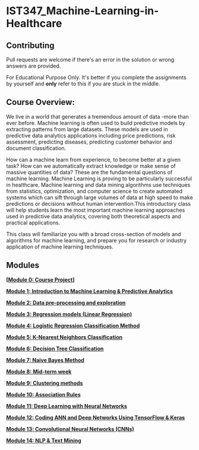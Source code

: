 # IST347_Machine-Learning-in-Healthcare

## Contributing

Pull requests are welcome if there's an error in the solution or wrong answers are provided.

For Educational Purpose Only. It's better if you complete the assignments by yourself and **only** refer to this if you are stuck in the middle.


## Course Overview:
We live in a world that generates a tremendous amount of data -more than ever before. Machine learning is often used to build predictive models by extracting patterns from large datasets. These models are used in predictive data analytics applications including price predictions, risk assessment, predicting diseases, predicting customer behavior and document classification. 

How can a machine learn from experience, to become better at a given task? How can we automatically extract knowledge or make sense of massive quantities of data? These are the fundamental questions of machine learning. Machine Learning is proving to be particularly successful in healthcare. Machine learning and data mining algorithms use techniques from statistics, optimization, and computer science to create automated systems which can sift through large volumes of data at high speed to make predictions or decisions without human intervention.This introductory class will help students learn the most important machine learning approaches used in predictive data analytics, covering both theoretical aspects and practical applications. 

This class will familiarize you with a broad cross-section of models and algorithms for machine learning, and prepare you for research or industry application of machine learning techniques.

## Modules

**[[Module 0: Course Project](https://github.com/timc823/IST347/tree/main/Project)]**

**[Module 1: Introduction to Machine Learning & Predictive Analytics](https://github.com/timc823/IST347/tree/main/Week_1)**

**[Module 2: Data pre-processing and exploration](https://github.com/timc823/IST347/tree/main/Week_2)**

**[Module 3: Regression models (Linear Regression)](https://github.com/timc823/IST347/tree/main/Week_3)**

**[Module 4: Logistic Regression Classification Method](https://github.com/timc823/IST347/tree/main/Week_4)**

**[Module 5: K-Nearest Neighbors Classification](https://github.com/timc823/IST347/tree/main/Week_5)**

 **[Module 6: Decision Tree Classification](https://github.com/timc823/IST347/tree/main/Week_6)**

 **[Module 7: Naive Bayes Method](https://github.com/timc823/IST347/tree/main/Week_7)**

 **[Module 8: Mid-term week](https://github.com/timc823/IST347/tree/main/Exam)**

 **[Module 9: Clustering methods](https://github.com/timc823/IST347/tree/main/Week_9)**

 **[Module 10: Association Rules](https://github.com/timc823/IST347/tree/main/Week_10)**

 **[Module 11: Deep Learning with Neural Networks](https://github.com/timc823/IST347/tree/main/Week_11)**

 **[Module 12: Coding ANN and Deep Networks Using TensorFlow & Keras](https://github.com/timc823/IST347/tree/main/Week_12)**

 **[Module 13: Convolutional Neural Networks (CNNs)](https://github.com/timc823/IST347/tree/main/Week_13)**

 **[Module 14: NLP & Text Mining](https://github.com/timc823/IST347/tree/main/Week_14)**
